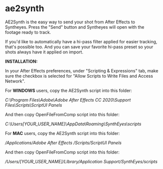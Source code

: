 # ae2synth

AE2Synth is the easy way to send your shot from After Effects to Syntheyes. Press the "Send" button and Syntheyes will open with the footage ready to track. 

If you'd like to automatically have a hi-pass filter applied for easier tracking, that's possible too. And you can save your favorite hi-pass preset so your shots always have it applied on import.


<b>INSTALLATION:</b> 

In your After Effects preferences, under "Scripting & Expressions" tab,
make sure the checkbox is selected for "Allow Scripts to Write Files and Access Network".

For <b>WINDOWS</b> users, copy the AE2Synth script into this folder:

<i>C:\Program Files\Adobe\Adobe After Effects CC 2020\Support Files\Scripts\ScriptUI Panels</i>

And then copy OpenFileFromComp script into this folder:

<i>C:\Users\[YOUR_USER_NAME]\AppData\Roaming\SynthEyes\scripts</i>



For <b>MAC</b> users, copy the AE2Synth script into this folder:

<i>/Applications/Adobe After Effects <version>/Scripts/ScriptUI Panels</i>


And then copy OpenFileFromComp script into this folder:

<i>/Users/[YOUR_USER_NAME]/LIbrary/Application Support/SynthEyes/scripts</i>
